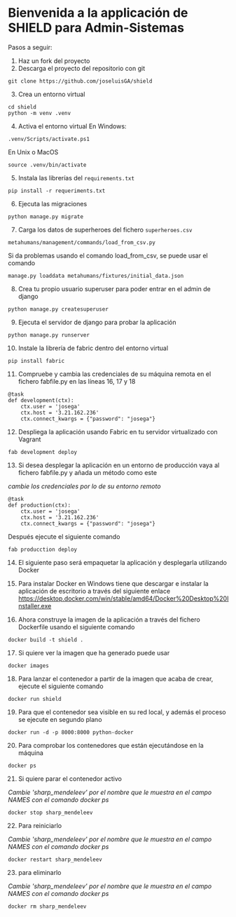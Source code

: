 # Bienvenida a la applicación de SHIELD para Admin-Sistemas

Pasos a seguir:
1. Haz un fork del proyecto
2. Descarga el proyecto del repositorio con git
```
git clone https://github.com/joseluisGA/shield
```

3. Crea un entorno virtual
```
cd shield
python -m venv .venv
```

4. Activa el entorno virtual
En Windows:
```
.venv/Scripts/activate.ps1
```
En Unix o MacOS
```
source .venv/bin/activate
```

5. Instala las librerías del `requirements.txt`
```
pip install -r requeriments.txt
```

6. Ejecuta las migraciones
```
python manage.py migrate
```

7. Carga los datos de superheroes del fichero `superheroes.csv`
```
metahumans/management/commands/load_from_csv.py
```
Si da problemas usando el comando load_from_csv, se puede usar el comando
``` 
manage.py loaddata metahumans/fixtures/initial_data.json
```

8. Crea tu propio usuario superuser para poder entrar en el admin de django
```
python manage.py createsuperuser
```

9. Ejecuta el servidor de django para probar la aplicación
```
python manage.py runserver
```

10. Instale la librería de fabric dentro del entorno virtual
```
pip install fabric
```

11. Compruebe y cambia las credenciales de su máquina remota en el fichero fabfile.py en las líneas 16, 17 y 18
```
@task
def development(ctx):
    ctx.user = 'josega'
    ctx.host = '3.21.162.236'
    ctx.connect_kwargs = {"password": "josega"}
```

12. Despliega la aplicación usando Fabric en tu servidor virtualizado con Vagrant
```
fab development deploy
```

13. Si desea desplegar la aplicación en un entorno de producción vaya al fichero fabfile.py y añada un método como este

*cambie los credenciales por lo de su entorno remoto*
```
@task
def production(ctx):
    ctx.user = 'josega'
    ctx.host = '3.21.162.236'
    ctx.connect_kwargs = {"password": "josega"}
```

Después ejecute el siguiente comando
```
fab producction deploy
```

14. El siguiente paso será empaquetar la aplicación y desplegarla utilizando Docker

15. Para instalar Docker en Windows tiene que descargar e instalar la aplicación de escritorio a través del siguiente enlace
https://desktop.docker.com/win/stable/amd64/Docker%20Desktop%20Installer.exe

16. Ahora construye la imagen de la aplicación a través del fichero Dockerfile usando el siguiente comando
```
docker build -t shield .
```

17. Si quiere ver la imagen que ha generado puede usar
```
docker images
```

18. Para lanzar el contenedor a partir de la imagen que acaba de crear, ejecute el siguiente comando
```
docker run shield
```

19. Para que el contenedor sea visible en su red local, y además el proceso se ejecute en segundo plano
```
docker run -d -p 8000:8000 python-docker
```

20. Para comprobar los contenedores que están ejecutándose en la máquina
```
docker ps
```

21. Si quiere parar el contenedor activo 

*Cambie 'sharp_mendeleev' por el nombre que le muestra en el campo NAMES con el comando docker ps*
```
docker stop sharp_mendeleev
```

22. Para reiniciarlo 

*Cambie 'sharp_mendeleev' por el nombre que le muestra en el campo NAMES con el comando docker ps*
```
docker restart sharp_mendeleev
```

23. para eliminarlo

*Cambie 'sharp_mendeleev' por el nombre que le muestra en el campo NAMES con el comando docker ps*
```
docker rm sharp_mendeleev
```

